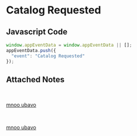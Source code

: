 # Catalog Requested

### 

## Javascript Code
```js
window.appEventData = window.appEventData || [];
appEventData.push({
  "event": "Catalog Requested"
});
```





## Attached Notes

<p>&nbsp;</p>
<p><a title="mnoo ubavo" href="https://cdna.artstation.com/p/assets/images/images/001/810/966/large/lee-bowditch-lee-fat-man.jpg?1453114334" target="_blank" rel="noopener">mnoo ubavo</a></p>
<p>&nbsp;</p>
<p><a title="mnoo ubavo" href="https://cdna.artstation.com/p/assets/images/images/001/810/966/large/lee-bowditch-lee-fat-man.jpg?1453114334">mnoo ubavo</a></p>
<p>&nbsp;</p>
<p>&nbsp;</p>
<p><img src="https://images.ctfassets.net/hrltx12pl8hq/4plHDVeTkWuFMihxQnzBSb/aea2f06d675c3d710d095306e377382f/shutterstock_554314555_copy.jpg" alt="" /></p>
<p>&nbsp;</p>
<p>&nbsp;</p>
<p>&nbsp;</p>
<p>&nbsp;</p>
<p>&nbsp;</p>
<p>&nbsp;</p>
<p>&nbsp;</p>
<p><img src="https://helpx.adobe.com/content/dam/help/en/photoshop/using/convert-color-image-black-white/jcr_content/main-pars/before_and_after/image-before/Landscape-Color.jpg" alt="" /></p>